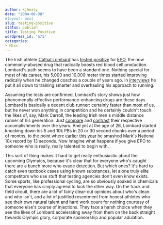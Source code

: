 ```yaml
---
author: kjhealy
date: "2004-08-08"
#layout: post
slug: testing-positive
status: publish
title: Testing Positive
wordpress_id: '671'
categories:
- Misc
---
```


The Irish athlete [Cathal Lombard](http://www.flynnsports.com/athletes-detail.htm?id=155) has [tested positive](http://news.bbc.co.uk/sport2/hi/athletics/3544612.stm) for [EPO](http://www.drugs.com/cons/EPO.html), the now commonly-abused drug that radically boosts red blood cell production. Lombard's path seems to have been a standard one. Nothing special for most of his career, his 5,000 and 10,000 meter times started improving radically when he changed coaches a couple of years ago. In [interviews](http://www.irishrunner.com/cathal03.html) he put it all down to training smarter and overhauling his approach to running.

Assuming the tests are confirmed, Lombard's story shows just how phenomenally effective performance-enhancing drugs are these days. Lombard is basically a decent club runner: certainly faster than most of us, but he never won anything in competition and he certainly couldn't touch the likes of, say, Mark Carroll, the leading Irish men's middle distance runner of his generation. Just [compare](http://www.flynnsports.com/athletes-detail.htm?id=24) and [contrast](http://www.flynnsports.com/athletes-detail.htm?id=155) their respective accomplishments over the years. And yet at the age of 26, Lombard started knocking down his 5 and 10k PBs in 20 or 30 second chunks over a period of months, to the point where [earlier this year](http://www.irishrunner.com/04stan.html) he smashed Mark's National 10k record by 13 seconds. Now imagine what happens if you give EPO to someone who is really, really talented to begin with.

This sort of thing makes it hard to get really enthusiastic about the upcoming Olympics, because it's clear that for everyone who's caught there are a bunch more who evade detection. But which ones? It's hard to catch even textbook cases using known substances, let alone truly elite competitors who use stuff that testing agencies don't even know exists. Some sports, like professional cycling, are so obviously soaked in chemicals that everyone has simply agreed to look the other way. On the track and field circuit, there are a lot of fairly clear-cut opinions about who's clean and who isn't, and a lot of justified resentment from honest athletes who see their own natural talent and hard work count for nothing courtesy of someone else's course of injections. They face a harsh choice when they see the likes of Lombard accelerating away from them on the back straight towards Olympic glory, corporate sponsorship and popular adulation.
